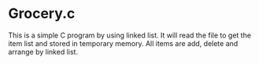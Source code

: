 # Grocery.c
This is a simple C program by using linked list. It will read the file to get the item list and stored in temporary memory. All items are add, delete and arrange by linked list.
